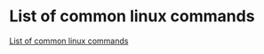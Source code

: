 # List of common linux commands
[List of common linux commands](https://aiwithcloud.com/2022/09/19/list_of_common_linux_commands/)